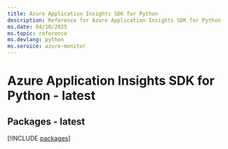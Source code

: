 ```yaml
---
title: Azure Application Insights SDK for Python
description: Reference for Azure Application Insights SDK for Python
ms.date: 04/10/2025
ms.topic: reference
ms.devlang: python
ms.service: azure-monitor
---
```

# Azure Application Insights SDK for Python - latest
## Packages - latest
[!INCLUDE [packages](application-insights-index.md)]